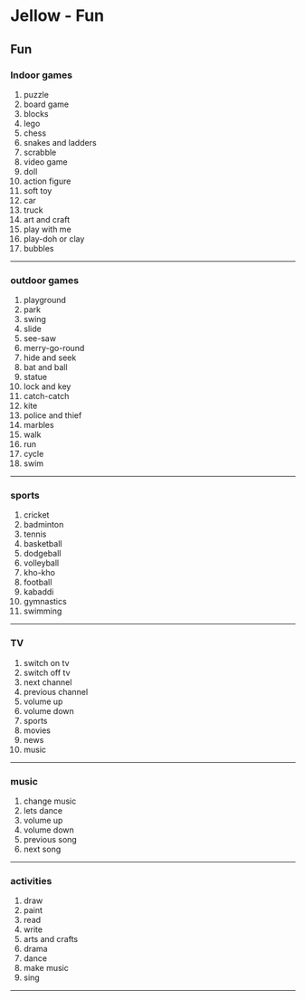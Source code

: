 # Jellow - Fun

## Fun

### Indoor games

1. puzzle
2. board game
3. blocks
4. lego
5. chess
6. snakes and ladders
7. scrabble
8. video game
9. doll
10. action figure
11. soft toy
12. car
13. truck
14. art and craft
15. play with me
16. play-doh or clay
17. bubbles

---

### outdoor games

1. playground
2. park
3. swing
4. slide
5. see-saw
6. merry-go-round
7. hide and seek
8. bat and ball
9. statue
10. lock and key
11. catch-catch
12. kite
13. police and thief
14. marbles
15. walk
16. run
17. cycle
18. swim

---

### sports

1. cricket
2. badminton
3. tennis
4. basketball
5. dodgeball
6. volleyball
7. kho-kho
8. football
9. kabaddi
10. gymnastics
11. swimming

---

### TV

1. switch on tv
2. switch off tv
3. next channel
4. previous channel
5. volume up
6. volume down
7. sports
8. movies
9. news
10. music

---

### music

1. change music
2. lets dance
3. volume up
4. volume down
5. previous song
6. next song

---

### activities

1. draw
2. paint
3. read
4. write
5. arts and crafts
6. drama
7. dance
8. make music
9. sing

---